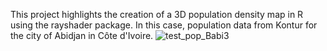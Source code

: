 This project highlights the creation of a 3D population density map in R using the rayshader package. In this case, population data from Kontur for the city of Abidjan in Côte d'Ivoire.
![test_pop_Babi3](https://github.com/user-attachments/assets/fa8f9ff4-44c7-4a44-b5dd-a1245d0e2f19)
